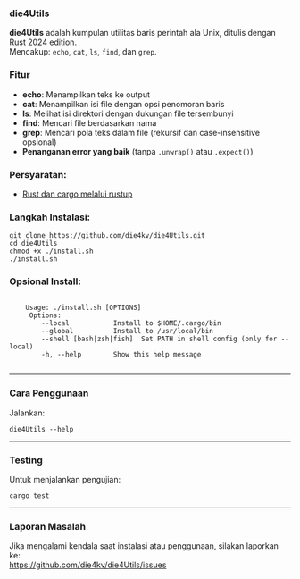 <!DOCTYPE html>
<html lang="id">
<head>
  <meta charset="UTF-8">
</head>
<body>
  <h3>die4Utils</h3>

  <p2><strong>die4Utils</strong> adalah kumpulan utilitas baris perintah ala Unix, ditulis dengan Rust 2024 edition.<br>
  Mencakup: <code>echo</code>, <code>cat</code>, <code>ls</code>, <code>find</code>, dan <code>grep</code>.</p2>

  <h3>Fitur</h3>
  <ul>
    <li><strong>echo</strong>: Menampilkan teks ke output</li>
    <li><strong>cat</strong>: Menampilkan isi file dengan opsi penomoran baris</li>
    <li><strong>ls</strong>: Melihat isi direktori dengan dukungan file tersembunyi</li>
    <li><strong>find</strong>: Mencari file berdasarkan nama</li>
    <li><strong>grep</strong>: Mencari pola teks dalam file (rekursif dan case-insensitive opsional)</li>
    <li><strong>Penanganan error yang baik</strong> (tanpa <code>.unwrap()</code> atau <code>.expect()</code>)</li>
  </ul>

  <h3>Persyaratan: </h3>
  <ul>
    <li><a href="https://www.rust-lang.org/learn/get-started" target="_blank">Rust dan cargo melalui rustup</a></li>
  </ul>

  <h3>Langkah Instalasi: </h3>
  <pre><code>git clone https://github.com/die4kv/die4Utils.git
cd die4Utils
chmod +x ./install.sh
./install.sh</code></pre>

  <h3>Opsional Install: </h3>
  <pre><code>
    Usage: ./install.sh [OPTIONS]    
     Options:
        --local           Install to $HOME/.cargo/bin
        --global          Install to /usr/local/bin
        --shell [bash|zsh|fish]  Set PATH in shell config (only for --local)
        -h, --help        Show this help message
  </code></pre>

  <hr>

  <h3>Cara Penggunaan</h3>
  <p2>Jalankan:</p2>
  <pre><code>die4Utils --help</code></pre>

  <hr>

  <h3>Testing</h3>
  <p2>Untuk menjalankan pengujian:</p2>
  <pre><code>cargo test</code></pre>

  <hr>

  <h3>Laporan Masalah</h3>
  <p2>Jika mengalami kendala saat instalasi atau penggunaan, silakan laporkan ke:<br>
  <a href="https://github.com/die4kv/die4Utils/issues" target="_blank">https://github.com/die4kv/die4Utils/issues</a></p2>
</body>
</html>
